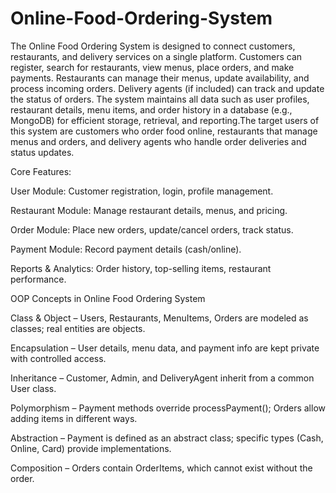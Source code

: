 # Online-Food-Ordering-System
The Online Food Ordering System is designed to connect customers, restaurants, and delivery services on a single platform. Customers can register, search for restaurants, view menus, place orders, and make payments. Restaurants can manage their menus, update availability, and process incoming orders. Delivery agents (if included) can track and update the status of orders. The system maintains all data such as user profiles, restaurant details, menu items, and order history in a database (e.g., MongoDB) for efficient storage, retrieval, and reporting.The target users of this system are customers who order food online, restaurants that manage menus and orders, and delivery agents who handle order deliveries and status updates.

Core Features:

User Module: Customer registration, login, profile management.

Restaurant Module: Manage restaurant details, menus, and pricing.

Order Module: Place new orders, update/cancel orders, track status.

Payment Module: Record payment details (cash/online).

Reports & Analytics: Order history, top-selling items, restaurant performance.




OOP Concepts in Online Food Ordering System

Class & Object – Users, Restaurants, MenuItems, Orders are modeled as classes; real entities are objects.

Encapsulation – User details, menu data, and payment info are kept private with controlled access.

Inheritance – Customer, Admin, and DeliveryAgent inherit from a common User class.

Polymorphism – Payment methods override processPayment(); Orders allow adding items in different ways.

Abstraction – Payment is defined as an abstract class; specific types (Cash, Online, Card) provide implementations.

Composition – Orders contain OrderItems, which cannot exist without the order.

